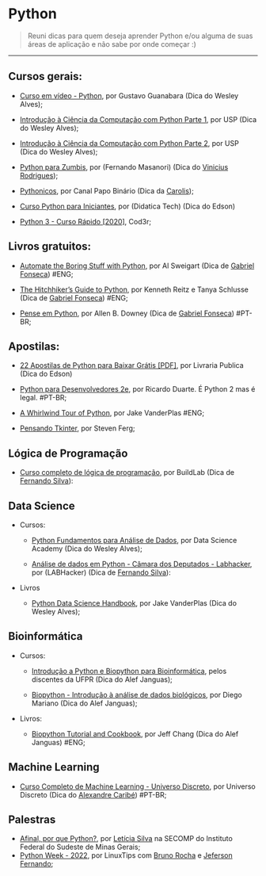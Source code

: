  # Python

> Reuni dicas para quem deseja aprender Python e/ou alguma de suas áreas de aplicação e não sabe por onde começar :)

---
## Cursos gerais:

- [Curso em vídeo - Python](https://www.youtube.com/playlist?list=PLvE-ZAFRgX8hnECDn1v9HNTI71veL3oW0), por Gustavo Guanabara (Dica do Wesley Alves);
    
- [Introdução à Ciência da Computação com Python Parte 1](https://www.coursera.org/learn/ciencia-computacao-python-conceitos), por USP (Dica do Wesley Alves);
  
- [Introdução à Ciência da Computação com Python Parte 2](https://www.coursera.org/learn/ciencia-computacao-python-conceitos-2), por USP (Dica do Wesley Alves);  

- [Python para Zumbis](https://www.youtube.com/watch?v=YO58tXerKDc&list=PLUukMN0DTKCtbzhbYe2jdF4cr8MOWClXc), por (Fernando Masanori) (Dica do [Vinicius Rodrigues](https://twitter.com/suburbanizar));
  
- [Pythonicos](https://www.youtube.com/watch?v=esW-3ZfatyM&list=PLIfZMtpPYFP4seAqp3K96-PPVFCgX6Zlg&ab_channel=PapoBin%C3%A1rio), por Canal Papo Binário (Dica da [Carolis](https://twitter.com/caroliscaroles));

- [Curso Python para Iniciantes](https://www.youtube.com/playlist?list=PLyqOvdQmGdTSEPnO0DKgHlkXb8x3cyglD), por (Didatica Tech) (Dica do Edson)

- [Python 3 - Curso Rápido [2020]](https://www.cod3r.com.br/courses/python-3-curso-rapido), Cod3r;

## Livros gratuitos:
- [Automate the Boring Stuff with Python](https://automatetheboringstuff.com/), por Al Sweigart (Dica de [Gabriel Fonseca](https://github.com/gabriel19913)) #ENG;

- [The Hitchhiker’s Guide to Python](https://docs.python-guide.org/), por Kenneth Reitz e Tanya Schlusse (Dica de [Gabriel Fonseca](https://github.com/gabriel19913)) #ENG;

- [Pense em Python](https://penseallen.github.io/PensePython2e/), por Allen B. Downey (Dica de [Gabriel Fonseca](https://github.com/gabriel19913)) #PT-BR;

## Apostilas:

- [22 Apostilas de Python para Baixar Grátis [PDF]](https://livrariapublica.com.br/22-apostilas-de-python-para-baixar-gratis-pdf/), por Livraria Publica (Dica do Edson)

- [Python para Desenvolvedores 2e](https://jakevdp.github.io/WhirlwindTourOfPython/), por Ricardo Duarte. É Python 2 mas é legal. #PT-BR;

- [A Whirlwind Tour of Python](https://jakevdp.github.io/WhirlwindTourOfPython/), por Jake VanderPlas  #ENG;
  
- [Pensando Tkinter](https://www.dcc.ufrj.br/~fabiom/mab225/PensandoTkinter.pdf), por Steven Ferg;


## Lógica de Programação

- [Curso completo de lógica de programação](https://buildlab.com.br/aprenda-a-programar/), por BuildLab (Dica de [Fernando Silva](https://twitter.com/fernandomigas)): 


## Data Science

- Cursos:
   - [Python Fundamentos para Análise de Dados](https://www.datascienceacademy.com.br/course?courseid=python-fundamentos), por Data Science Academy (Dica do Wesley Alves);  
   
   - [Análise de dados em Python - Câmara dos Deputados - Labhacker](https://www.youtube.com/playlist?list=PLqiFjCF_dtcymXtdjwAP4s7tRoW4CYwnH), por (LABHacker) (Dica de [Fernando Silva](https://twitter.com/fernandomigas)):
    
- Livros
   - [Python Data Science Handbook](https://github.com/jakevdp/PythonDataScienceHandbook), por Jake VanderPlas (Dica do Wesley Alves);  
   
## Bioinformática

- Cursos:
  - [Introdução a Python e Biopython para Bioinformática](https://www.youtube.com/watch?v=AI_B0Q2I-oM&list=PL-F08sZPKH8FAx9SxR_aE21XGExvuD89H), pelos discentes da UFPR (Dica do Alef Janguas);

  - [Biopython - Introdução à análise de dados biológicos](https://www.youtube.com/watch?v=AI_B0Q2I-oM&list=PL-F08sZPKH8FAx9SxR_aE21XGExvuD89H), por Diego Mariano (Dica do Alef Janguas);
  
- Livros:
  - [Biopython Tutorial and Cookbook](http://biopython.org/DIST/docs/tutorial/Tutorial.html), por Jeff Chang (Dica do Alef Janguas) #ENG;

## Machine Learning
   - [Curso Completo de Machine Learning - Universo Discreto](https://youtube.com/playlist?list=PL-t7zzWJWPtzhZtI-bWWHFtCfxtjmBdIW), por Universo Discreto (Dica do [Alexandre Caribé](https://github.com/AlexandreCaribe)) #PT-BR;  


## Palestras

- [Afinal, por que Python?](https://www.youtube.com/watch?v=MyDn7NY3BTM), por [Letícia Silva](twitter.com/dii_lua) na SECOMP do Instituto Federal do Sudeste de Minas Gerais;
- [Python Week - 2022](https://www.youtube.com/playlist?list=PLf-O3X2-mxDlfAv8IOfic1sHArdwrrkgh), por LinuxTips com [Bruno Rocha](https://twitter.com/rochacbruno) e [Jeferson Fernando](https://twitter.com/badtux_);
